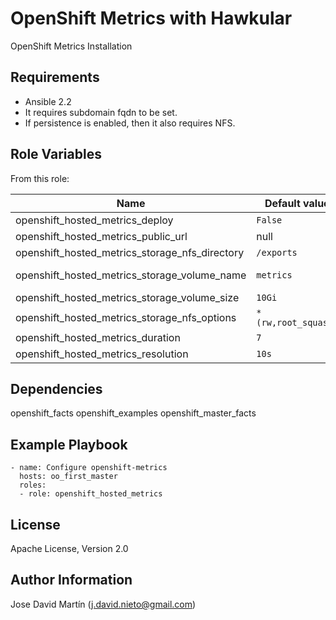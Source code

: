 OpenShift Metrics with Hawkular
====================

OpenShift Metrics Installation

Requirements
------------

* Ansible 2.2
* It requires subdomain fqdn to be set.
* If persistence is enabled, then it also requires NFS.

Role Variables
--------------

From this role:

| Name                                            | Default value         |                                                             |
|-------------------------------------------------|-----------------------|-------------------------------------------------------------|
| openshift_hosted_metrics_deploy                 | `False`               | If metrics should be deployed                               |
| openshift_hosted_metrics_public_url             | null                  | Hawkular metrics public url                                 |
| openshift_hosted_metrics_storage_nfs_directory  | `/exports`            | Root export directory.                                      |
| openshift_hosted_metrics_storage_volume_name    | `metrics`             | Metrics volume within openshift_hosted_metrics_volume_dir   |
| openshift_hosted_metrics_storage_volume_size    | `10Gi`                | Metrics volume size                                         |
| openshift_hosted_metrics_storage_nfs_options    | `*(rw,root_squash)`   | NFS options for configured exports.                         |
| openshift_hosted_metrics_duration               | `7`                   | Metrics query duration                                      |
| openshift_hosted_metrics_resolution             | `10s`                 | Metrics resolution                                          |


Dependencies
------------
openshift_facts
openshift_examples
openshift_master_facts

Example Playbook
----------------

```
- name: Configure openshift-metrics
  hosts: oo_first_master
  roles:
  - role: openshift_hosted_metrics
```

License
-------

Apache License, Version 2.0

Author Information
------------------

Jose David Martín (j.david.nieto@gmail.com)
